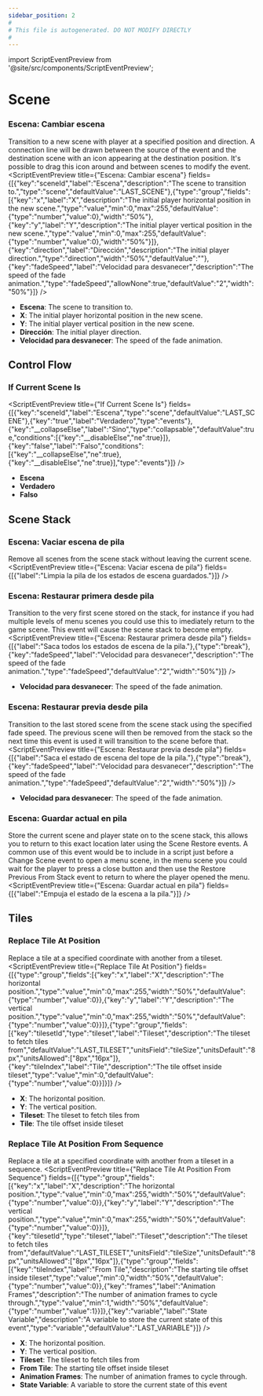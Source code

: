 ```yaml
---
sidebar_position: 2
#
# This file is autogenerated. DO NOT MODIFY DIRECTLY
#
---
```


import ScriptEventPreview from '@site/src/components/ScriptEventPreview';

# Scene

### Escena: Cambiar escena
Transition to a new scene with player at a specified position and direction. A connection line will be drawn between the source of the event and the destination scene with an icon appearing at the destination position. It's possible to drag this icon around and between scenes to modify the event.
<ScriptEventPreview title={"Escena: Cambiar escena"} fields={[{"key":"sceneId","label":"Escena","description":"The scene to transition to.","type":"scene","defaultValue":"LAST_SCENE"},{"type":"group","fields":[{"key":"x","label":"X","description":"The initial player horizontal position in the new scene.","type":"value","min":0,"max":255,"defaultValue":{"type":"number","value":0},"width":"50%"},{"key":"y","label":"Y","description":"The initial player vertical position in the new scene.","type":"value","min":0,"max":255,"defaultValue":{"type":"number","value":0},"width":"50%"}]},{"key":"direction","label":"Dirección","description":"The initial player direction.","type":"direction","width":"50%","defaultValue":""},{"key":"fadeSpeed","label":"Velocidad para desvanecer","description":"The speed of the fade animation.","type":"fadeSpeed","allowNone":true,"defaultValue":"2","width":"50%"}]} />

- **Escena**: The scene to transition to.  
- **X**: The initial player horizontal position in the new scene.  
- **Y**: The initial player vertical position in the new scene.  
- **Dirección**: The initial player direction.  
- **Velocidad para desvanecer**: The speed of the fade animation.  

## Control Flow
### If Current Scene Is
<ScriptEventPreview title={"If Current Scene Is"} fields={[{"key":"sceneId","label":"Escena","type":"scene","defaultValue":"LAST_SCENE"},{"key":"true","label":"Verdadero","type":"events"},{"key":"__collapseElse","label":"Sino","type":"collapsable","defaultValue":true,"conditions":[{"key":"__disableElse","ne":true}]},{"key":"false","label":"Falso","conditions":[{"key":"__collapseElse","ne":true},{"key":"__disableElse","ne":true}],"type":"events"}]} />

- **Escena**  
- **Verdadero**  
- **Falso**  

## Scene Stack
### Escena: Vaciar escena de pila
Remove all scenes from the scene stack without leaving the current scene.
<ScriptEventPreview title={"Escena: Vaciar escena de pila"} fields={[{"label":"Limpia la pila de los estados de escena guardados."}]} />


### Escena: Restaurar primera desde pila
Transition to the very first scene stored on the stack, for instance if you had multiple levels of menu scenes you could use this to imediately return to the game scene. This event will cause the scene stack to become empty.
<ScriptEventPreview title={"Escena: Restaurar primera desde pila"} fields={[{"label":"Saca todos los estados de escena de la pila."},{"type":"break"},{"key":"fadeSpeed","label":"Velocidad para desvanecer","description":"The speed of the fade animation.","type":"fadeSpeed","defaultValue":"2","width":"50%"}]} />

- **Velocidad para desvanecer**: The speed of the fade animation.  

### Escena: Restaurar previa desde pila
Transition to the last stored scene from the scene stack using the specified fade speed. The previous scene will then be removed from the stack so the next time this event is used it will transition to the scene before that.
<ScriptEventPreview title={"Escena: Restaurar previa desde pila"} fields={[{"label":"Saca el estado de escena del tope de la pila."},{"type":"break"},{"key":"fadeSpeed","label":"Velocidad para desvanecer","description":"The speed of the fade animation.","type":"fadeSpeed","defaultValue":"2","width":"50%"}]} />

- **Velocidad para desvanecer**: The speed of the fade animation.  

### Escena: Guardar actual en pila
Store the current scene and player state on to the scene stack, this allows you to return to this exact location later using the Scene Restore events. A common use of this event would be to include in a script just before a Change Scene event to open a menu scene, in the menu scene you could wait for the player to press a close button and then use the Restore Previous From Stack event to return to where the player opened the menu.
<ScriptEventPreview title={"Escena: Guardar actual en pila"} fields={[{"label":"Empuja el estado de la escena a la pila."}]} />


## Tiles
### Replace Tile At Position
Replace a tile at a specified coordinate with another from a tileset.
<ScriptEventPreview title={"Replace Tile At Position"} fields={[{"type":"group","fields":[{"key":"x","label":"X","description":"The horizontal position.","type":"value","min":0,"max":255,"width":"50%","defaultValue":{"type":"number","value":0}},{"key":"y","label":"Y","description":"The vertical position.","type":"value","min":0,"max":255,"width":"50%","defaultValue":{"type":"number","value":0}}]},{"type":"group","fields":[{"key":"tilesetId","type":"tileset","label":"Tileset","description":"The tileset to fetch tiles from","defaultValue":"LAST_TILESET","unitsField":"tileSize","unitsDefault":"8px","unitsAllowed":["8px","16px"]},{"key":"tileIndex","label":"Tile","description":"The tile offset inside tileset","type":"value","min":0,"defaultValue":{"type":"number","value":0}}]}]} />

- **X**: The horizontal position.  
- **Y**: The vertical position.  
- **Tileset**: The tileset to fetch tiles from  
- **Tile**: The tile offset inside tileset  

### Replace Tile At Position From Sequence
Replace a tile at a specified coordinate with another from a tileset in a sequence.
<ScriptEventPreview title={"Replace Tile At Position From Sequence"} fields={[{"type":"group","fields":[{"key":"x","label":"X","description":"The horizontal position.","type":"value","min":0,"max":255,"width":"50%","defaultValue":{"type":"number","value":0}},{"key":"y","label":"Y","description":"The vertical position.","type":"value","min":0,"max":255,"width":"50%","defaultValue":{"type":"number","value":0}}]},{"key":"tilesetId","type":"tileset","label":"Tileset","description":"The tileset to fetch tiles from","defaultValue":"LAST_TILESET","unitsField":"tileSize","unitsDefault":"8px","unitsAllowed":["8px","16px"]},{"type":"group","fields":[{"key":"tileIndex","label":"From Tile","description":"The starting tile offset inside tileset","type":"value","min":0,"width":"50%","defaultValue":{"type":"number","value":0}},{"key":"frames","label":"Animation Frames","description":"The number of animation frames to cycle through.","type":"value","min":1,"width":"50%","defaultValue":{"type":"number","value":1}}]},{"key":"variable","label":"State Variable","description":"A variable to store the current state of this event","type":"variable","defaultValue":"LAST_VARIABLE"}]} />

- **X**: The horizontal position.  
- **Y**: The vertical position.  
- **Tileset**: The tileset to fetch tiles from  
- **From Tile**: The starting tile offset inside tileset  
- **Animation Frames**: The number of animation frames to cycle through.  
- **State Variable**: A variable to store the current state of this event  

